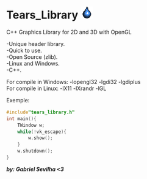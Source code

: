 # Tears_Library ![alt_text](/TearsLibraryIcon.png) <br/>

C++ Graphics Library for 2D and 3D with OpenGL <br/>

-Unique header library.<br/>
-Quick to use.<br/>
-Open Source (zlib).<br/>
-Linux and Windows.<br/>
-C++.<br/>

For compile in Windows: -lopengl32 -lgdi32 -lgdiplus <br/>
For compile in Linux:   -lX11 -lXrandr -lGL <br/>

Exemple:<br/>
```C++
#include"tears_library.h"
int main(){
    TWindow w;
    while(!vk_escape){
        w.show();
    }
    w.shutdown();
}
```

***by: Gabriel Sevilha <3***
